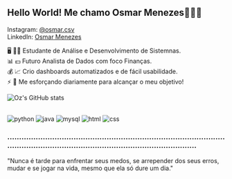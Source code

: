 ## Hello World! Me chamo Osmar Menezes✌🏻✨
Instagram: [@osmar.csv](https://www.instagram.com/osmar.csv/#)<br/>
LinkedIn: [Osmar Menezes](https://www.linkedin.com/in/osmar-menezes-8b8297246/)<br/>

🖥️ 🧑‍💻 Estudante de Análise e Desenvolvimento de Sistemnas.<br/>
📊 💵 Futuro Analista de Dados com foco Finanças.<br/>
💰 📈 Crio dashboards automatizados e de fácil usabilidade.<br/> 
⚡ 🚀 Me esforçando diariamente para alcançar o meu objetivo!<br/>

![Oz's GitHub stats](https://github-readme-stats.vercel.app/api?username=gitdooz&show_icons=true&theme=cobalt)

<div style="display: inline_block"><br/>
  <img align="center" alt="python" src="https://img.shields.io/badge/Python-3776AB?style=for-the-badge&logo=python&logoColor=white"/>
  <img align="center" alt="java" src="https://img.shields.io/badge/Java-ED8B00?style=for-the-badge&logo=openjdk&logoColor=white"/>
  <img align="center" alt="mysql" src="https://img.shields.io/badge/MySQL-00000F?style=for-the-badge&logo=mysql&logoColor=white"/>
  <img align="center" alt="html" src="https://img.shields.io/badge/HTML-239120?style=for-the-badge&logo=html5&logoColor=white"/>
  <img align="center" alt="css" src="https://img.shields.io/badge/CSS-239120?&style=for-the-badge&logo=css3&logoColor=white"/>
</div>

### ............................................................................................................................................................................

"Nunca é tarde para enfrentar seus medos, se arrepender dos seus erros, mudar e se jogar na vida, mesmo que ela só dure um dia."

